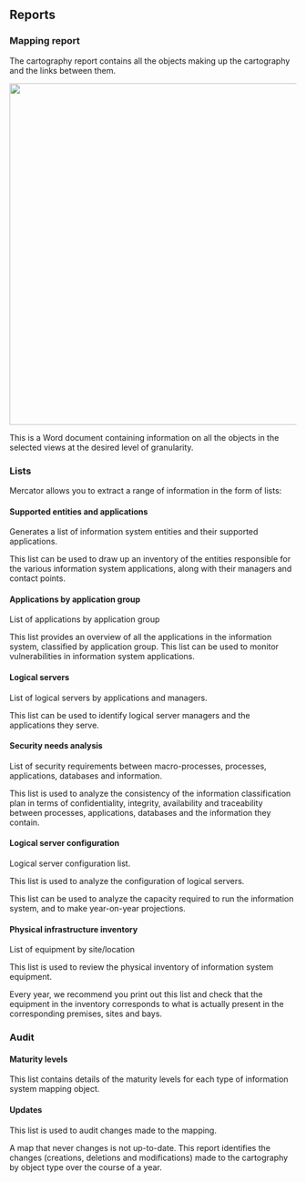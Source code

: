 ## Reports

### Mapping report

The cartography report contains all the objects making up the cartography and the links between them. 

[<img src="/mercator/images/report.png" width="600">](/mercator/images/report.png)

This is a Word document containing information on all the objects in the selected views at the desired level of granularity.

### Lists

Mercator allows you to extract a range of information in the form of lists:

#### Supported entities and applications 

Generates a list of information system entities and their supported applications. 

This list can be used to draw up an inventory of the entities responsible for the various information system applications, along with their managers and contact points.

#### Applications by application group

List of applications by application group 

This list provides an overview of all the applications in the information system, classified by application group. This list can be used to monitor vulnerabilities in information system applications.

#### Logical servers

List of logical servers by applications and managers.

This list can be used to identify logical server managers and the applications they serve.

#### Security needs analysis

List of security requirements between macro-processes, processes, applications, databases and information. 

This list is used to analyze the consistency of the information classification plan in terms of confidentiality, integrity, availability and traceability between processes, applications, databases and the information they contain.

#### Logical server configuration 

Logical server configuration list.

This list is used to analyze the configuration of logical servers.

This list can be used to analyze the capacity required to run the information system, and to make year-on-year projections.

#### Physical infrastructure inventory 

List of equipment by site/location 

This list is used to review the physical inventory of information system equipment.

Every year, we recommend you print out this list and check that the equipment in the inventory corresponds to what is actually present in the corresponding premises, sites and bays.

### Audit

#### Maturity levels

This list contains details of the maturity levels for each type of information system mapping object.

#### Updates

This list is used to audit changes made to the mapping.

A map that never changes is not up-to-date. This report identifies the changes (creations, deletions and modifications) made to the cartography by object type over the course of a year.

